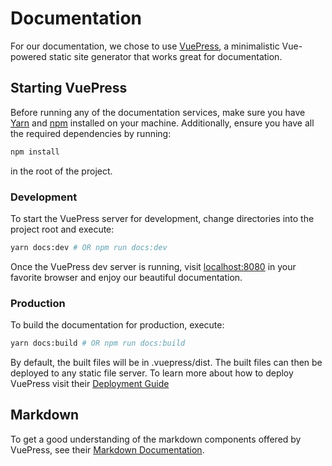 # Documentation
For our documentation, we chose to use [VuePress](https://vuepress.vuejs.org/), a minimalistic Vue-powered static site generator that works great for documentation. 

## Starting VuePress
Before running any of the documentation services, make sure you have [Yarn](https://yarnpkg.com/lang/en/) and [npm](https://www.npmjs.com/) installed on your machine.
Additionally, ensure you have all the required dependencies by running:
```bash
npm install
```
in the root of the project.

### Development
To start the VuePress server for development, change directories into the project root and execute:
```bash
yarn docs:dev # OR npm run docs:dev
```

Once the VuePress dev server is running, visit [localhost:8080](https://localhost:8080) in your favorite browser and enjoy our beautiful documentation.

### Production
To build the documentation for production, execute:
```bash
yarn docs:build # OR npm run docs:build
```

By default, the built files will be in .vuepress/dist. The built files can then be deployed to any static file server.
To learn more about how to deploy VuePress visit their [Deployment Guide](https://v1.vuepress.vuejs.org/guide/deploy.html#github-pages)

## Markdown
To get a good understanding of the markdown components offered by VuePress, see their [Markdown Documentation](https://v1.vuepress.vuejs.org/guide/markdown.html#header-anchors).
